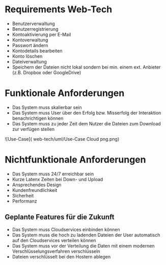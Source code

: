 Requirements Web-Tech
=====================

+ Benutzerverwaltung
+ Benutzerregistrierung
+ Kontoaktivierung per E-Mail
+ Kontoverwaltung
+ Passwort ändern
+ Kontodetails bearbeiten
+ Konto löschen
+ Dateiverwaltung
+ Speichern der Dateien nicht lokal sondern bei min. einem ext. Anbieter (z.B. Dropbox oder GoogleDrive) 

Funktionale Anforderungen
=========================
+ Das System muss skalierbar sein
+ Das System muss User über den Erfolg bzw. Misserfolg der Interaktion benachrichtigen können
+ Das System muss zu jeder Zeit dem Nutzer die Dateien zum Download zur verfügen stellen


![Use-Case]( web-tech/uml/Use-Case Cloud png.png)



Nichtfunktionale Anforderungen
==============================
+ Das System muss 24/7 erreichbar sein
+ Kurze Latenx Zeiten bei Down- und Upload
+ Ansprechendes Design
+ Kundenfreundlichkeit
+ Sicherheit
+ Performanz






Geplante Features für die Zukunft
---------------------------------
+ Das System muss Cloudservices einbinden können
+ Das System muss die hoch zu ladenden Dateien der User automatisch auf den Cloudservices verteilen können
+ Das System muss vor der Verteilung die Daten mit einem modernen Verschlüsselungsverfahren verschlüsseln
+ Dateien verschlüsselt bei den Hostern ablegen

